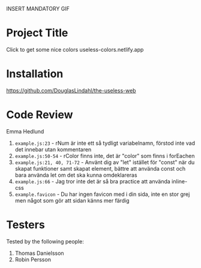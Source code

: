 INSERT MANDATORY GIF

# Project Title

Click to get some nice colors
useless-colors.netlify.app

# Installation

https://github.com/DouglasLindahl/the-useless-web

# Code Review

Emma Hedlund

1. `example.js:23` - rNum är inte ett så tydligt variabelnamn, förstod inte vad det innebar utan kommentaren
1. `example.js:50-54` - rColor finns inte, det är "color" som finns i forEachen
1. `example.js:21, 40, 71-72` - Använt dig av "let" istället för "const" när du skapat funktioner samt skapat element, bättre att använda const och bara använda let om det ska kunna omdeklareras
1. `example.js:66` - Jag tror inte det är så bra practice att använda inline-css
1. `example.favicon` - Du har ingen favicon med i din sida, inte en stor grej men något som gör att sidan känns mer färdig

# Testers

Tested by the following people:

1. Thomas Danielsson
2. Robin Persson
